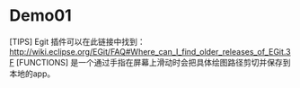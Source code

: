 # Demo01

[TIPS]
  Egit 插件可以在此链接中找到：http://wiki.eclipse.org/EGit/FAQ#Where_can_I_find_older_releases_of_EGit.3F
[FUNCTIONS]
  是一个通过手指在屏幕上滑动时会把具体绘图路径剪切并保存到本地的app。
